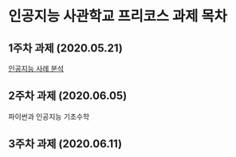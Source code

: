 # 인공지능 사관학교 프리코스 과제 목차

## 1주차 과제 (2020.05.21)
[인공지능 사례 분석](https://github.com/bae-nahyun/bae-nahyun-files/blob/master/1%EC%A3%BC%EC%B0%A8_%EA%B3%BC%EC%A0%9C.ipynb)

## 2주차 과제 (2020.06.05)
파이썬과 인공지능 기초수학

## 3주차 과제 (2020.06.11)

